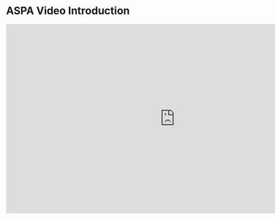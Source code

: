 # ASPA Video Introduction

<iframe width="917" height="516" src="https://www.youtube.com/embed/FVM9rsQiMBQ" title="ASPA: Our Rotating Space Station Design Concept." frameborder="0" allow="accelerometer; autoplay; clipboard-write; encrypted-media; gyroscope; picture-in-picture; web-share" referrerpolicy="strict-origin-when-cross-origin" allowfullscreen>
</iframe>

